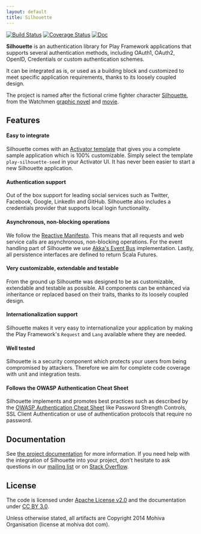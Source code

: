 ```yaml
---
layout: default
title: Silhouette
---
```


[![Build Status](https://travis-ci.org/mohiva/play-silhouette.png)](https://travis-ci.org/mohiva/play-silhouette) [![Coverage Status](https://coveralls.io/repos/mohiva/play-silhouette/badge.png)](https://coveralls.io/r/mohiva/play-silhouette) [![Doc](https://readthedocs.org/projects/silhouette/badge/?version=latest)](http://docs.silhouette.mohiva.com/en/latest/)

**Silhouette** is an authentication library for Play Framework applications that supports several authentication methods, including OAuth1, OAuth2, OpenID, Credentials or custom authentication schemes.

It can be integrated as is, or used as a building block and customized to meet specific application requirements, thanks to its loosely coupled design.

The project is named after the fictional crime fighter character [Silhouette](http://www.comicvine.com/silhouette/4005-35807/), from the Watchmen [graphic novel](http://en.wikipedia.org/wiki/Watchmen) and [movie](http://en.wikipedia.org/wiki/Watchmen_%28film%29).


## Features

#### Easy to integrate

Silhouette comes with an [Activator template](https://github.com/mohiva/play-silhouette-seed) that gives you a complete sample application which is 100% customizable. Simply select the
template `play-silhouette-seed` in your Activator UI. It has never been easier to start a new Silhouette application.

#### Authentication support

Out of the box support for leading social services such as Twitter, Facebook, Google, LinkedIn and GitHub. Silhouette also includes a credentials provider that supports local login functionality.

#### Asynchronous, non-blocking operations

We follow the [Reactive Manifesto](http://www.reactivemanifesto.org/). This means that all requests and web service calls are asynchronous, non-blocking operations. For the event handling part of Silhouette we use [Akka's Event Bus](http://doc.akka.io/docs/akka/2.2.4/scala/event-bus.html) implementation. Lastly, all persistence interfaces are defined to return Scala Futures.


#### Very customizable, extendable and testable

From the ground up Silhouette was designed to be as customizable, extendable and testable as possible. All components can be enhanced via inheritance or replaced based on their traits, thanks to its loosely coupled design.

#### Internationalization support

Silhouette makes it very easy to internationalize your application by making the Play Framework's ``Request`` and ``Lang`` available where they are needed.

#### Well tested

Silhouette is a security component which protects your users from being compromised by attackers. Therefore we aim for complete code coverage with unit and integration tests.

#### Follows the OWASP Authentication Cheat Sheet

Silhouette implements and promotes best practices such as described by the [OWASP Authentication Cheat Sheet](https://www.owasp.org/index.php/Authentication_Cheat_Sheet) like Password Strength Controls, SSL Client Authentication or use of authentication protocols that require no password.

## Documentation

See [the project documentation](http://docs.silhouette.mohiva.com/en/latest/) for more information. If you need help with the integration of Silhouette into your project, don't hesitate to ask questions in our [mailing list](https://groups.google.com/forum/#!forum/play-silhouette) or on [Stack Overflow](http://stackoverflow.com/questions/tagged/playframework).

## License

The code is licensed under [Apache License v2.0](http://www.apache.org/licenses/LICENSE-2.0) and the documentation under [CC BY 3.0](http://creativecommons.org/licenses/by/3.0/).

Unless otherwise stated, all artifacts are Copyright 2014 Mohiva Organisation (license at mohiva dot com).
